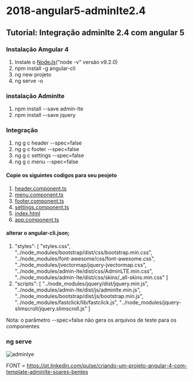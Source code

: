 # 2018-angular5-adminlte2.4

## Tutorial: Integração adminlte 2.4 com angular 5

### Instalação Amgular 4
<ol>
  <li>Instale o <a href="https://nodejs.org">NodeJs</a>("node -v" versão v9.2.0)</li>
  <li>npm install -g angular-cli</li>
  <li>ng new projeto</li>
  <li>ng serve -o</li>
</ol> 

### instalação Adminlte

<ol>
  <li>npm install --save admin-lte</li>
  <li>npm install --save jquery</li>
</ol> 

### Integração

<ol>
  <li>ng g c header --spec=false</li>
  <li>ng g c footer --spec=false</li>
  <li>ng g c settings --spec=false</li>
  <li>ng g c menu --spec=false</li>
</ol>

#### Copie os siguintes codigos para seu peojeto

<ol>
  <li><a href="https://github.com/brayansi/2018-angular5-adminlte2.4/blob/master/crudProduct/src/app/header/header.component.html">header.component.ts</a></li>
  <li><a href="https://github.com/brayansi/2018-angular5-adminlte2.4/blob/master/crudProduct/src/app/menu/menu.component.html">menu.component.ts</a></li>
  <li><a href="https://github.com/brayansi/2018-angular5-adminlte2.4/blob/master/crudProduct/src/app/footer/footer.component.html">footer.component.ts</a>
  <li><a href="https://github.com/brayansi/2018-angular5-adminlte2.4/blob/master/crudProduct/src/app/settings/settings.component.html">settings.component.ts</a></li>
  <li><a href="https://github.com/brayansi/2018-angular5-adminlte2.4/blob/master/crudProduct/src/index.html">index.html</a></li>
  <li><a href="https://github.com/brayansi/2018-angular5-adminlte2.4/blob/master/crudProduct/src/app/app.component.html">app.component.ts</a></li>
</ol>

#### alterar o angular-cli.json;
<ol>
  <li>
    "styles": [
        "styles.css",
        "../node_modules/bootstrap/dist/css/bootstrap.min.css",
        "../node_modules/font-awesome/css/font-awesome.css",
        "../node_modules/jvectormap/jquery-jvectormap.css",
        "../node_modules/admin-lte/dist/css/AdminLTE.min.css",
        "../node_modules/admin-lte/dist/css/skins/_all-skins.min.css"
      ]
  </li>
  <li>
    "scripts": [
        "../node_modules/jquery/dist/jquery.min.js",
        "../node_modules/admin-lte/dist/js/adminlte.min.js",
        "../node_modules/bootstrap/dist/js/bootstrap.min.js",
        "../node_modules/fastclick/lib/fastclick.js",
        "../node_modules/jquery-slimscroll/jquery.slimscroll.js"
     ]
  </li>
</ol>
Nota: o parâmetro --spec=false não gera os arquivos de teste para os componentes

### ng serve

<img src="https://themequarry.com/storage/images/approved/ASFEDA82_v2.4.2_59ff1c40ab15c.png" alt="adminlye">

FONT = https://pt.linkedin.com/pulse/criando-um-projeto-angular-4-com-template-adminlte-soares-bentes

